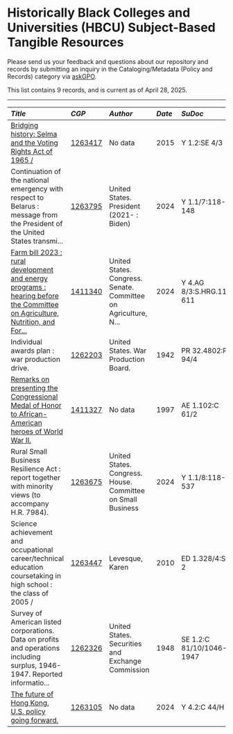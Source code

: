 
# Historically Black Colleges and Universities (HBCU) Subject-Based Tangible Resources

Please send us your feedback and questions about our repository and records by submitting an inquiry in the Cataloging/Metadata (Policy and Records) category via [askGPO](https://ask.gpo.gov/s/).

This list contains 9 records, and is current as of April 28, 2025.

----
| *Title* | *CGP* | *Author* | *Date* | *SuDoc* | *Format*
|:-----------------|:-----------------|:-----------------|:-----------------|:-----------------|:-----------------
| [Bridging history: Selma and the Voting Rights Act of 1965 /](https://purl.fdlp.gov/GPO/gpo230021) | [1263417](https://catalog.gpo.gov/F/?func=direct&doc_number=1263417&local_base=GPO01PUB) | No data | 2015 | Y 1.2:SE 4/3 | Print
| Continuation of the national emergency with respect to Belarus : message from the President of the United States transmi... | [1263795](https://catalog.gpo.gov/F/?func=direct&doc_number=1263795&local_base=GPO01PUB) | United States. President (2021- : Biden) | 2024 | Y 1.1/7:118-148 | Print
| [Farm bill 2023 : rural development and energy programs : hearing before the Committee on Agriculture, Nutrition, and For...](https://purl.fdlp.gov/GPO/gpo230523) | [1411340](https://catalog.gpo.gov/F/?func=direct&doc_number=1411340&local_base=GPO01PUB) | United States. Congress. Senate. Committee on Agriculture, N... | 2024 | Y 4.AG 8/3:S.HRG.117-611 | Print
| Individual awards plan : war production drive. | [1262203](https://catalog.gpo.gov/F/?func=direct&doc_number=1262203&local_base=GPO01PUB) | United States. War Production Board. | 1942 | PR 32.4802:P 94/4 | Microfilm
| [Remarks on presenting the Congressional Medal of Honor to African-American heroes of World War II.](https://purl.fdlp.gov/GPO/gpo230513) | [1411327](https://catalog.gpo.gov/F/?func=direct&doc_number=1411327&local_base=GPO01PUB) | No data | 1997 | AE 1.102:C 61/2 | Print
| Rural Small Business Resilience Act : report together with minority views (to accompany H.R. 7984). | [1263675](https://catalog.gpo.gov/F/?func=direct&doc_number=1263675&local_base=GPO01PUB) | United States. Congress. House. Committee on Small Business | 2024 | Y 1.1/8:118-537 | Print
| Science achievement and occupational career/technical education coursetaking in high school : the class of 2005 / | [1263447](https://catalog.gpo.gov/F/?func=direct&doc_number=1263447&local_base=GPO01PUB) | Levesque, Karen | 2010 | ED 1.328/4:SCI 2 | Print
| Survey of American listed corporations. Data on profits and operations including surplus, 1946-1947. Reported informatio... | [1262326](https://catalog.gpo.gov/F/?func=direct&doc_number=1262326&local_base=GPO01PUB) | United States. Securities and Exchange Commission | 1948 | SE 1.2:C 81/10/1046-1947 | Print
| [The future of Hong Kong, U.S. policy going forward.](https://purl.fdlp.gov/GPO/gpo229829) | [1263105](https://catalog.gpo.gov/F/?func=direct&doc_number=1263105&local_base=GPO01PUB) | No data | 2024 | Y 4.2:C 44/H 75 | Print
